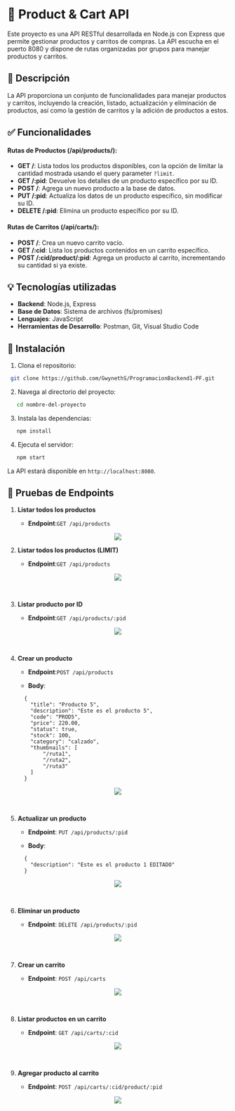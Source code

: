 # 🛒 Product & Cart API

Este proyecto es una API RESTful desarrollada en Node.js con Express que permite gestionar productos y carritos de compras. La API escucha en el puerto 8080 y dispone de rutas organizadas por grupos para manejar productos y carritos.

## 📝 Descripción

La API proporciona un conjunto de funcionalidades para manejar productos y carritos, incluyendo la creación, listado, actualización y eliminación de productos, así como la gestión de carritos y la adición de productos a estos.

## ✅ Funcionalidades

#### Rutas de Productos (/api/products/):

- **GET /**: Lista todos los productos disponibles, con la opción de limitar la cantidad mostrada usando el query parameter `?limit`.
- **GET /:pid**: Devuelve los detalles de un producto específico por su ID.
- **POST /**: Agrega un nuevo producto a la base de datos.
- **PUT /:pid**: Actualiza los datos de un producto específico, sin modificar su ID.
- **DELETE /:pid**: Elimina un producto específico por su ID.

#### Rutas de Carritos (/api/carts/):

- **POST /**: Crea un nuevo carrito vacío.
- **GET /:cid**: Lista los productos contenidos en un carrito específico.
- **POST /:cid/product/:pid**: Agrega un producto al carrito, incrementando su cantidad si ya existe.

## 💡 Tecnologías utilizadas

- **Backend**: Node.js, Express
- **Base de Datos**: Sistema de archivos (fs/promises)
- **Lenguajes**: JavaScript
- **Herramientas de Desarrollo**: Postman, Git, Visual Studio Code

## 🔨 Instalación

1. Clona el repositorio:

```bash
 git clone https://github.com/GwynethS/ProgramacionBackend1-PF.git
```

2. Navega al directorio del proyecto:

```bash
   cd nombre-del-proyecto
```

3. Instala las dependencias:

```bash
   npm install
```

4. Ejecuta el servidor:

```bash
   npm start
```

La API estará disponible en `http://localhost:8080`.

## 📝 Pruebas de Endpoints

1. **Listar todos los productos**

   - **Endpoint**:`GET /api/products`

  <p align="center">
    <img src="./src/public/assets/img/readme/getAllProducts.png">
  </p>

2. **Listar todos los productos (LIMIT)**

   - **Endpoint**:`GET /api/products`

  <p align="center">
    <img src="./src/public/assets/img/readme/getAllProductsLimit.png">
  </p>

<br>

3. **Listar producto por ID**

   - **Endpoint**:`GET /api/products/:pid`

  <p align="center">
    <img src="./src/public/assets/img/readme/getProductById.png">
  </p>

<br>

4.  **Crear un producto**

    - **Endpoint**:`POST /api/products`
    
    - **Body**:
    
    ```
      {
        "title": "Producto 5",
        "description": "Este es el producto 5",
        "code": "PROD5",
        "price": 220.00,
        "status": true,
        "stock": 100,
        "category": "calzado",
        "thumbnails": [
            "/ruta1",
            "/ruta2",
            "/ruta3"
        ]
      }
    ```

  <p align="center">
    <img src="./src/public/assets/img/readme/createProduct.png">
  </p>

<br>

5. **Actualizar un producto**

   - **Endpoint**: `PUT /api/products/:pid`

   - **Body**:

   ```
     {
       "description": "Este es el producto 1 EDITADO"
     }
   ```

  <p align="center">
    <img src="./src/public/assets/img/readme/updateProduct.png">
  </p>
      <br>

6. **Eliminar un producto**

   - **Endpoint**: `DELETE /api/products/:pid`

  <p align="center">
    <img src="./src/public/assets/img/readme/deleteProduct.png">
  </p>

<br>

7. **Crear un carrito**

   - **Endpoint**: `POST /api/carts`

  <p align="center">
    <img src="./src/public/assets/img/readme/createCart.png">
  </p>
<br>

8. **Listar productos en un carrito**

   - **Endpoint**: `GET /api/carts/:cid`

  <p align="center">
    <img src="./src/public/assets/img/readme/getCartById.png">
  </p>

<br>

9. **Agregar producto al carrito**

   - **Endpoint**: `POST /api/carts/:cid/product/:pid`

  <p align="center">
    <img src="./src/public/assets/img/readme/addProductToCart.png">
  </p>
